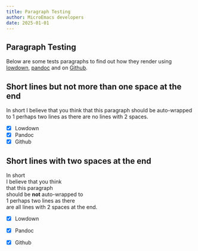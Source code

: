 ```yaml
---
title: Paragraph Testing
author: MicroEmacs developers
date: 2025-01-01
---
```


## Paragraph Testing

Below  are  some  tests   paragraphs   to  find  out  how  they  render  using
[lowdown](https://kristaps.bsd.lv/lowdown/),  [pandoc](https://pandoc.org) and
on [Github](https://github.com).

## Short lines but not more than one space at the end

In short
I believe that you think 
that this paragraph
should be auto-wrapped to
1 perhaps two lines as there
are no lines with 2 spaces.

- [x] Lowdown
- [x] Pandoc
- [x] Github

## Short lines with two spaces at the end

In short  
I believe that you think  
that this paragraph  
should be __not__ auto-wrapped to  
1 perhaps two lines as there  
are all lines with 2 spaces at the end.  

- [x] Lowdown
- [x] Pandoc
- [x] Github

